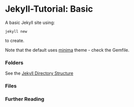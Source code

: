 # Jekyll-Tutorial: Basic

A basic Jekyll site using:

```
jekyll new

```
to create.

Note that the default uses [minima](https://github.com/jekyll/minima) theme - check the Gemfile.

### Folders

See the [Jekyll Directory Structure](https://jekyllrb.com/docs/structure/)

### Files


### Further Reading
